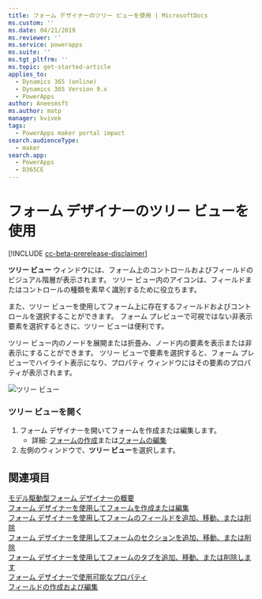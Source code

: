 ```yaml
---
title: フォーム デザイナーのツリー ビューを使用 | MicrosoftDocs
ms.custom: ''
ms.date: 04/21/2019
ms.reviewer: ''
ms.service: powerapps
ms.suite: ''
ms.tgt_pltfrm: ''
ms.topic: get-started-article
applies_to:
  - Dynamics 365 (online)
  - Dynamics 365 Version 9.x
  - PowerApps
author: Aneesmsft
ms.author: matp
manager: kvivek
tags:
  - PowerApps maker portal impact
search.audienceType:
  - maker
search.app:
  - PowerApps
  - D365CE
---
```


# <a name="using-the-tree-view-in-the-form-designer"></a>フォーム デザイナーのツリー ビューを使用
[!INCLUDE [cc-beta-prerelease-disclaimer](../../includes/cc-beta-prerelease-disclaimer.md)]

**ツリー ビュー** ウィンドウには、フォーム上のコントロールおよびフィールドのビジュアル階層が表示されます。 ツリー ビュー内のアイコンは、フィールドまたはコントロールの種類を素早く識別するために役立ちます。 

また、ツリー ビューを使用してフォーム上に存在するフィールドおよびコントロールを選択することができます。 フォーム プレビューで可視ではない非表示要素を選択するときに、ツリー ビューは便利です。 

ツリー ビュー内のノードを展開または折畳み、ノード内の要素を表示または非表示にすることができます。 ツリー ビューで要素を選択すると、フォーム プレビューでハイライト表示になり、プロパティ ウィンドウにはその要素のプロパティが表示されます。 

   ![ツリー ビュー](media/tree-view.png)

### <a name="open-the-tree-view"></a>ツリー ビューを開く 
1. フォーム デザイナーを開いてフォームを作成または編集します。 
    - 詳細: [フォームの作成](create-and-edit-forms.md#create-a-form)または[フォームの編集](create-and-edit-forms.md#edit-a-form)
2. 左側のウィンドウで、**ツリー ビュー**を選択します。

## <a name="see-also"></a>関連項目
[モデル駆動型フォーム デザイナーの概要](form-designer-overview.md)  
[フォーム デザイナーを使用してフォームを作成または編集](create-and-edit-forms.md)  
[フォーム デザイナーを使用してフォームのフィールドを追加、移動、または削除](add-move-or-delete-fields-on-form.md)  
[フォーム デザイナーを使用してフォームのセクションを追加、移動、または削除](add-move-or-delete-sections-on-form.md)  
[フォーム デザイナーを使用してフォームのタブを追加、移動、または削除します](add-move-or-delete-tabs-on-form.md)  
[フォーム デザイナーで使用可能なプロパティ](form-designer-properties.md)  
[フィールドの作成および編集](../common-data-service/create-edit-field-portal.md)
